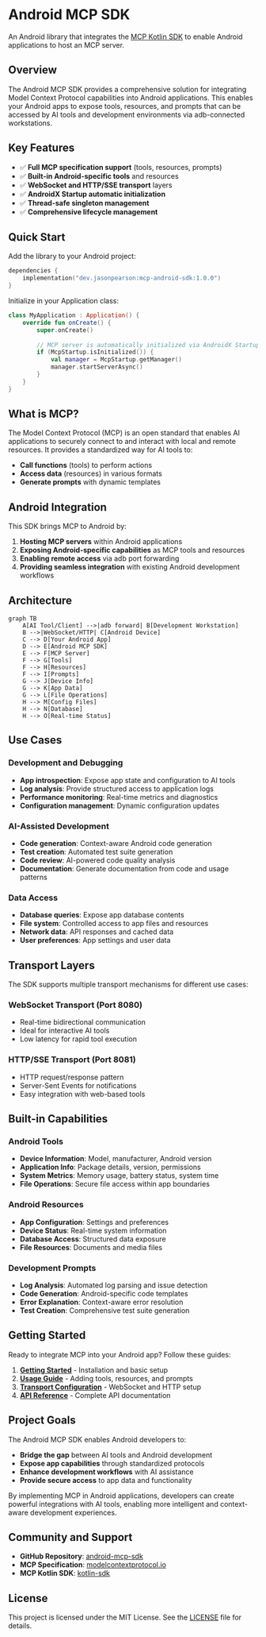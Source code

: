 # Android MCP SDK

An Android library that integrates
the [MCP Kotlin SDK](https://github.com/modelcontextprotocol/kotlin-sdk) to enable Android
applications to host an MCP server.

## Overview

The Android MCP SDK provides a comprehensive solution for integrating Model Context Protocol
capabilities into Android applications. This enables your Android apps to expose tools, resources,
and prompts that can be accessed by AI tools and development environments via adb-connected
workstations.

## Key Features

- ✅ **Full MCP specification support** (tools, resources, prompts)
- ✅ **Built-in Android-specific tools** and resources
- ✅ **WebSocket and HTTP/SSE transport** layers
- ✅ **AndroidX Startup automatic initialization**
- ✅ **Thread-safe singleton management**
- ✅ **Comprehensive lifecycle management**

## Quick Start

Add the library to your Android project:

```kotlin
dependencies {
    implementation("dev.jasonpearson:mcp-android-sdk:1.0.0")
}
```

Initialize in your Application class:

```kotlin
class MyApplication : Application() {
    override fun onCreate() {
        super.onCreate()
        
        // MCP server is automatically initialized via AndroidX Startup
        if (McpStartup.isInitialized()) {
            val manager = McpStartup.getManager()
            manager.startServerAsync()
        }
    }
}
```

## What is MCP?

The Model Context Protocol (MCP) is an open standard that enables AI applications to securely
connect to and interact with local and remote resources. It provides a standardized way for AI tools
to:

- **Call functions** (tools) to perform actions
- **Access data** (resources) in various formats
- **Generate prompts** with dynamic templates

## Android Integration

This SDK brings MCP to Android by:

1. **Hosting MCP servers** within Android applications
2. **Exposing Android-specific capabilities** as MCP tools and resources
3. **Enabling remote access** via adb port forwarding
4. **Providing seamless integration** with existing Android development workflows

## Architecture

```mermaid
graph TB
    A[AI Tool/Client] -->|adb forward| B[Development Workstation]
    B -->|WebSocket/HTTP| C[Android Device]
    C --> D[Your Android App]
    D --> E[Android MCP SDK]
    E --> F[MCP Server]
    F --> G[Tools]
    F --> H[Resources] 
    F --> I[Prompts]
    G --> J[Device Info]
    G --> K[App Data]
    G --> L[File Operations]
    H --> M[Config Files]
    H --> N[Database]
    H --> O[Real-time Status]
```

## Use Cases

### Development and Debugging

- **App introspection**: Expose app state and configuration to AI tools
- **Log analysis**: Provide structured access to application logs
- **Performance monitoring**: Real-time metrics and diagnostics
- **Configuration management**: Dynamic configuration updates

### AI-Assisted Development

- **Code generation**: Context-aware Android code generation
- **Test creation**: Automated test suite generation
- **Code review**: AI-powered code quality analysis
- **Documentation**: Generate documentation from code and usage patterns

### Data Access

- **Database queries**: Expose app database contents
- **File system**: Controlled access to app files and resources
- **Network data**: API responses and cached data
- **User preferences**: App settings and user data

## Transport Layers

The SDK supports multiple transport mechanisms for different use cases:

### WebSocket Transport (Port 8080)

- Real-time bidirectional communication
- Ideal for interactive AI tools
- Low latency for rapid tool execution

### HTTP/SSE Transport (Port 8081)

- HTTP request/response pattern
- Server-Sent Events for notifications
- Easy integration with web-based tools

## Built-in Capabilities

### Android Tools

- **Device Information**: Model, manufacturer, Android version
- **Application Info**: Package details, version, permissions
- **System Metrics**: Memory usage, battery status, system time
- **File Operations**: Secure file access within app boundaries

### Android Resources

- **App Configuration**: Settings and preferences
- **Device Status**: Real-time system information
- **Database Access**: Structured data exposure
- **File Resources**: Documents and media files

### Development Prompts

- **Log Analysis**: Automated log parsing and issue detection
- **Code Generation**: Android-specific code templates
- **Error Explanation**: Context-aware error resolution
- **Test Creation**: Comprehensive test suite generation

## Getting Started

Ready to integrate MCP into your Android app? Follow these guides:

1. **[Getting Started](getting-started.md)** - Installation and basic setup
2. **[Usage Guide](usage.md)** - Adding tools, resources, and prompts
3. **[Transport Configuration](transport.md)** - WebSocket and HTTP setup
4. **[API Reference](api-reference.md)** - Complete API documentation

## Project Goals

The Android MCP SDK enables Android developers to:

- **Bridge the gap** between AI tools and Android development
- **Expose app capabilities** through standardized protocols
- **Enhance development workflows** with AI assistance
- **Provide secure access** to app data and functionality

By implementing MCP in Android applications, developers can create powerful integrations with AI
tools, enabling more intelligent and context-aware development experiences.

## Community and Support

- **GitHub Repository**: [android-mcp-sdk](https://github.com/jasonpearson/android-mcp-sdk)
- **MCP Specification**: [modelcontextprotocol.io](https://modelcontextprotocol.io)
- **MCP Kotlin SDK**: [kotlin-sdk](https://github.com/modelcontextprotocol/kotlin-sdk)

## License

This project is licensed under the MIT License. See
the [LICENSE](https://github.com/jasonpearson/android-mcp-sdk/blob/main/LICENSE) file for details.